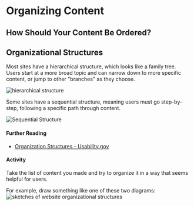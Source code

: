 # Organizing Content
## How Should Your Content Be Ordered?

## Organizational Structures
Most sites have a hierarchical structure, which looks like a family tree. Users start at a more broad topic and can narrow down to more specific content, or jump to other "branches" as they choose.

<img src="https://github.com/parkmandpl/course-in-a-box/blob/gh-pages/img/Hierarchical%20Structure.png" alt="hierarchical structure">

Some sites have a sequential structure, meaning users must go step-by-step, following a specific path through content.

![Sequential Structure](https://github.com/parkmandpl/course-in-a-box/blob/gh-pages/img/Sequential%20Structure.png)

#### Further Reading
- <i class="fab fa-readme"></i> [Organization Structures - Usability.gov](https://www.usability.gov/how-to-and-tools/methods/organization-structures.html)

#### Activity
Take the list of content you made and try to organize it in a way that seems helpful for users.

For example, draw something like one of these two diagrams:
![sketches of website organizational structures](https://github.com/parkmandpl/course-in-a-box/blob/gh-pages/img/website-organization-sketch.jpg)
